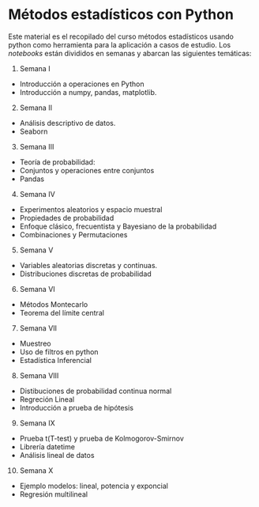 # **Métodos estadísticos con Python**

Este material es el recopilado del curso métodos estadísticos usando python como herramienta para la aplicación a casos de estudio.
Los *notebooks* están divididos en semanas y abarcan las siguientes temáticas:

1. Semana I
  - Introducción a operaciones en Python
  - Introducción a numpy, pandas, matplotlib.
2. Semana II
  - Análisis descriptivo de datos.
  - Seaborn
3. Semana III
  - Teoría de probabilidad:
  - Conjuntos y operaciones entre conjuntos
  - Pandas
4. Semana IV
  - Experimentos aleatorios y espacio muestral
  - Propiedades de probabilidad
  - Enfoque clásico, frecuentista y Bayesiano de la probabilidad
  - Combinaciones y Permutaciones
5. Semana V
  - Variables aleatorias discretas y continuas.
  - Distribuciones discretas de probabilidad
6. Semana VI
  - Métodos Montecarlo
  - Teorema del límite central
7. Semana VII
  -  Muestreo
  -  Uso de filtros en python
  -  Estadística Inferencial
8. Semana VIII
  - Distibuciones de probabilidad continua normal
  - Regreción Lineal
  - Introducción a prueba de hipótesis
9. Semana IX
  - Prueba t(T-test) y prueba de Kolmogorov-Smirnov
  - Librería datetime
  - Análisis lineal de datos
10. Semana X
  - Ejemplo modelos: lineal, potencia y exponcial
  - Regresión multilineal

 

